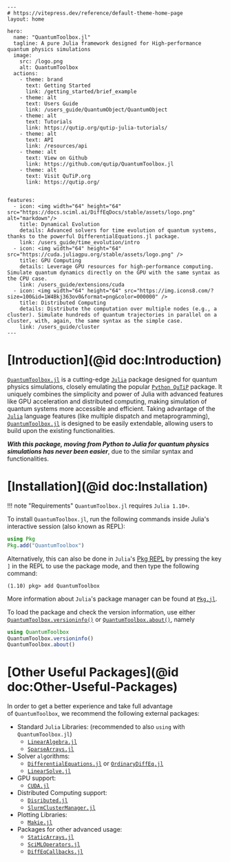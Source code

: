 ```@raw html
---
# https://vitepress.dev/reference/default-theme-home-page
layout: home

hero:
  name: "QuantumToolbox.jl"
  tagline: A pure Julia framework designed for High-performance quantum physics simulations
  image:
    src: /logo.png
    alt: QuantumToolbox
  actions:
    - theme: brand
      text: Getting Started
      link: /getting_started/brief_example
    - theme: alt
      text: Users Guide
      link: /users_guide/QuantumObject/QuantumObject
    - theme: alt
      text: Tutorials
      link: https://qutip.org/qutip-julia-tutorials/
    - theme: alt
      text: API
      link: /resources/api
    - theme: alt
      text: View on Github
      link: https://github.com/qutip/QuantumToolbox.jl
    - theme: alt
      text: Visit QuTiP.org
      link: https://qutip.org/


features:
  - icon: <img width="64" height="64" src="https://docs.sciml.ai/DiffEqDocs/stable/assets/logo.png" alt="markdown"/>
    title: Dynamical Evolution
    details: Advanced solvers for time evolution of quantum systems, thanks to the powerful DifferentialEquations.jl package.
    link: /users_guide/time_evolution/intro
  - icon: <img width="64" height="64" src="https://cuda.juliagpu.org/stable/assets/logo.png" />
    title: GPU Computing
    details: Leverage GPU resources for high-performance computing. Simulate quantum dynamics directly on the GPU with the same syntax as the CPU case.
    link: /users_guide/extensions/cuda
  - icon: <img width="64" height="64" src="https://img.icons8.com/?size=100&id=1W4Bkj363ov0&format=png&color=000000" />
    title: Distributed Computing
    details: Distribute the computation over multiple nodes (e.g., a cluster). Simulate hundreds of quantum trajectories in parallel on a cluster, with, again, the same syntax as the simple case.
    link: /users_guide/cluster
---
```

# [Introduction](@id doc:Introduction)

[`QuantumToolbox.jl`](https://github.com/qutip/QuantumToolbox.jl) is a cutting-edge [`Julia`](https://julialang.org/) package designed for quantum physics simulations, closely emulating the popular [`Python QuTiP`](https://github.com/qutip/qutip) package. It uniquely combines the simplicity and power of Julia with advanced features like GPU acceleration and distributed computing, making simulation of quantum systems more accessible and efficient. Taking advantage of the [`Julia`](https://julialang.org/) language features (like multiple dispatch and metaprogramming), [`QuantumToolbox.jl`](https://github.com/qutip/QuantumToolbox.jl) is designed to be easily extendable, allowing users to build upon the existing functionalities.

*__With this package, moving from Python to Julia for quantum physics simulations has never been easier__*, due to the similar syntax and functionalities.

# [Installation](@id doc:Installation)

!!! note "Requirements"
    `QuantumToolbox.jl` requires `Julia 1.10+`.

To install `QuantumToolbox.jl`, run the following commands inside Julia's interactive session (also known as REPL):
```julia
using Pkg
Pkg.add("QuantumToolbox")
```
Alternatively, this can also be done in `Julia`'s [Pkg REPL](https://julialang.github.io/Pkg.jl/v1/getting-started/) by pressing the key `]` in the REPL to use the package mode, and then type the following command:
```julia-repl
(1.10) pkg> add QuantumToolbox
```
More information about `Julia`'s package manager can be found at [`Pkg.jl`](https://julialang.github.io/Pkg.jl/v1/).

To load the package and check the version information, use either [`QuantumToolbox.versioninfo()`](@ref) or [`QuantumToolbox.about()`](@ref), namely
```julia
using QuantumToolbox
QuantumToolbox.versioninfo()
QuantumToolbox.about()
```

# [Other Useful Packages](@id doc:Other-Useful-Packages)

In order to get a better experience and take full advantage of `QuantumToolbox`, we recommend the following external packages:

- Standard `Julia` Libraries: (recommended to also `using` with `QuantumToolbox.jl`)
  - [`LinearAlgebra.jl`](https://github.com/JuliaLang/LinearAlgebra.jl)
  - [`SparseArrays.jl`](https://github.com/JuliaSparse/SparseArrays.jl)
- Solver `alg`orithms:
  - [`DifferentialEquations.jl`](https://github.com/SciML/DifferentialEquations.jl) or [`OrdinaryDiffEq.jl`](https://github.com/SciML/OrdinaryDiffEq.jl)
  - [`LinearSolve.jl`](https://github.com/SciML/LinearSolve.jl)
- GPU support:
  - [`CUDA.jl`](https://github.com/JuliaGPU/CUDA.jl)
- Distributed Computing support:
  - [`Disributed.jl`](https://github.com/JuliaLang/Distributed.jl)
  - [`SlurmClusterManager.jl`](https://github.com/JuliaParallel/SlurmClusterManager.jl)
- Plotting Libraries:
  - [`Makie.jl`](https://github.com/MakieOrg/Makie.jl)
- Packages for other advanced usage:
  - [`StaticArrays.jl`](https://github.com/JuliaArrays/StaticArrays.jl)
  - [`SciMLOperators.jl`](https://github.com/SciML/SciMLOperators.jl)
  - [`DiffEqCallbacks.jl`](https://github.com/SciML/DiffEqCallbacks.jl)
